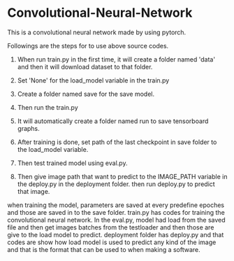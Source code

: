 # Convolutional-Neural-Network
This is a convolutional neural network made by using pytorch.

Followings are the steps for to use above source codes.

1) When run train.py in the first time, it will create a folder named 'data' and then it will    download dataset to that folder.

2) Set 'None' for the load_model variable in the train.py 
3) Create a folder named save for the save model.
4) Then run the train.py 
5) It will automatically create a folder named run to save tensorboard graphs.
6) After training is done, set path of the last checkpoint in save folder to the load_model variable.
7) Then test trained model using eval.py.
8) Then give image path that want to predict to the IMAGE_PATH variable in the deploy.py in the deployment folder. then run deploy.py to predict that image.


when training the model, parameters are saved at every predefine epoches and those are saved in to the save
folder. train.py has codes for training the convolutional neural network. In the eval.py, model had load 
from the saved file and then get images batches from the testloader and then those are give to the load model to predict.
deployment folder has deploy.py and that codes are show how load model is used to predict any kind of the image
and that is the format that can be used to when making a software.
